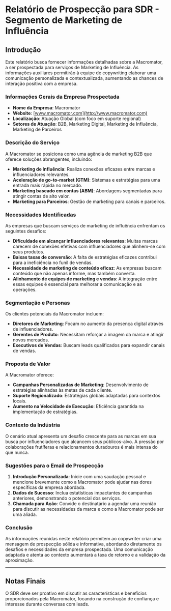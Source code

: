# Relatório de Prospecção para SDR - Segmento de Marketing de Influência

## Introdução
Este relatório busca fornecer informações detalhadas sobre a Macromator, a ser prospectada para serviços de Marketing de Influência. As informações auxiliares permitirão à equipe de copywriting elaborar uma comunicação personalizada e contextualizada, aumentando as chances de interação positiva com a empresa.

### Informações Gerais da Empresa Prospectada
- **Nome da Empresa**: Macromator
- **Website**: [www.macromator.com](http://www.macromator.com)
- **Localização**: Atuação Global (com foco em suporte regional)
- **Setores de Atuação**: B2B, Marketing Digital, Marketing de Influência, Marketing de Parceiros

### Descrição do Serviço
A Macromator se posiciona como uma agência de marketing B2B que oferece soluções abrangentes, incluindo:
- **Marketing de Influência**: Realiza conexões eficazes entre marcas e influenciadores relevantes.
- **Aceleração de go-to-market (GTM)**: Sistemas e estratégias para uma entrada mais rápida no mercado.
- **Marketing baseado em contas (ABM)**: Abordagens segmentadas para atingir contas de alto valor.
- **Marketing para Parceiros**: Gestão de marketing para canais e parceiros.

### Necessidades Identificadas
As empresas que buscam serviços de marketing de influência enfrentam os seguintes desafios:
- **Dificuldade em alcançar influenciadores relevantes**: Muitas marcas carecem de conexões efetivas com influenciadores que alinhem-se com seus produtos.
- **Baixas taxas de conversão**: A falta de estratégias eficazes contribui para a ineficiência no funil de vendas.
- **Necessidade de marketing de conteúdo eficaz**: As empresas buscam conteúdo que não apenas informe, mas também converta.
- **Alinhamento de equipes de marketing e vendas**: A integração entre essas equipes é essencial para melhorar a comunicação e as operações.

### Segmentação e Personas
Os clientes potenciais da Macromator incluem:
- **Diretores de Marketing**: Focam no aumento da presença digital através de influenciadores.
- **Gerentes de Produto**: Necessitam reforçar a imagem da marca e atingir novos mercados.
- **Executivos de Vendas**: Buscam leads qualificados para expandir canais de vendas.

### Proposta de Valor
A Macromator oferece:
- **Campanhas Personalizadas de Marketing**: Desenvolvimento de estratégias alinhadas às metas de cada cliente.
- **Suporte Regionalizado**: Estratégias globais adaptadas para contextos locais.
- **Aumento na Velocidade de Execução**: Eficiência garantida na implementação de estratégias.

### Contexto da Indústria
O cenário atual apresenta um desafio crescente para as marcas em sua busca por influenciadores que alcancem seus públicos-alvo. A pressão por colaborações frutíferas e relacionamentos duradouros é mais intensa do que nunca.

### Sugestões para o Email de Prospecção
1. **Introdução Personalizada**: Inicie com uma saudação pessoal e mencione brevemente como a Macromator pode ajudar nas dores específicas da empresa abordada.
2. **Dados de Sucesso**: Inclua estatísticas impactantes de campanhas anteriores, demonstrando o potencial dos serviços.
3. **Chamada para Ação**: Convide o destinatário a agendar uma reunião para discutir as necessidades da marca e como a Macromator pode ser uma aliada.

### Conclusão
As informações reunidas neste relatório permitem ao copywriter criar uma mensagem de prospecção sólida e informativa, abordando diretamente os desafios e necessidades da empresa prospectada. Uma comunicação adaptada e atenta ao contexto aumentará a taxa de retorno e a validação da aproximação.

---

## Notas Finais
O SDR deve ser proativo em discutir as características e benefícios proporcionados pela Macromator, focando na construção de confiança e interesse durante conversas com leads.